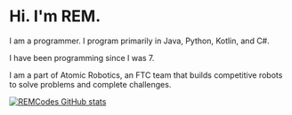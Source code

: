 # Hi. I'm REM.

I am a programmer. I program primarily in Java, Python, Kotlin, and C#.

I have been programming since I was 7.

I am a part of Atomic Robotics, an FTC team that builds competitive robots to solve problems
and complete challenges.

[![REMCodes GitHub stats](https://github-readme-stats.vercel.app/api?username=REM-Codes&show_icons=true&theme=dark)](github.com/REM-Codes)
